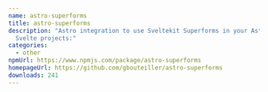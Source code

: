 ```yaml
---
name: astro-superforms
title: astro-superforms
description: "Astro integration to use Sveltekit Superforms in your Astro +
  Svelte projects:"
categories:
  - other
npmUrl: https://www.npmjs.com/package/astro-superforms
homepageUrl: https://github.com/gbouteiller/astro-superforms
downloads: 241
---
```

